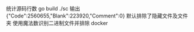 统计源码行数 
go build 
./sc 
输出 
{"Code":2560655,"Blank":223920,"Comment":0}
默认排除了隐藏文件及文件夹 使用魔法数识别二进制文件并排除
docker
